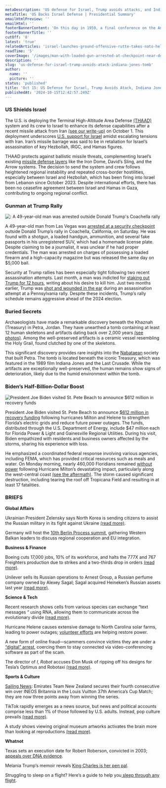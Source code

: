 ```yaml
---
metaDescription: 'US defense for Israel, Trump avoids attacks, and Indiana Jones tomb discoveries.'
metaTitle: 'US Backs Israel Defense | Presidential Summary'
emailHtmlPreview: ''
emailHtml: ''
footerBannerContent: 'On this day in 1959, a final conference on the Antarctic Treaty convened in Washington, D.C., leading to the treaty''s signing by 12 countries.'
footerBannerTitle: ''
cutOff: '8'
latest: 'true'
relatedArticles: 'israel-launches-ground-offensive-rutte-takes-nato-helm-iran-escalates'
readTime: '5'
coverImage: '/images/man-with-loaded-gun-arrested-at-checkpoint-near-donald-trump-s-weekend-rally-in-southern-california-A0Nj.webp'
description: ''
slug: 'us-defense-for-israel-trump-avoids-atack-indiana-jones-tomb'
author:
  name: ''
  picture: ''
status: 'published'
title: 'Oct 15: US Defense for Israel, Trump Avoids Atack, Indiana Jones Tomb'
publishedAt: '2024-10-15T12:42:57.249Z'
---
```


### US Shields Israel

The U.S. is deploying the Terminal High-Altitude Area Defense [(THAAD) ](https://crsreports.congress.gov/product/pdf/IF/IF12645/2)system and its crew to Israel to enhance its defense capabilities after a recent missile attack from Iran [(see our write-up)](https://www.geopolitics.world/archives/israel-launches-ground-offensive-rutte-takes-nato-helm-iran-escalates) on October 1. This deployment underscores [U.S. support for Israel](https://www.bbc.com/news/articles/c39le0dp4p7o) amidst escalating tensions with Iran. Iran’s missile barrage was said to be in retaliation for Israel’s assassination of key Hezbollah, IRGC, and Hamas figures.

THAAD protects against ballistic missile threats, complementing Israel’s existing [missile defense layers](https://www.bbc.com/news/world-middle-east-20385306) like the Iron Dome, David’s Sling, and the Arrow systems. The decision to send the system and crew follows heightened regional instability and repeated cross-border hostilities, especially between Israel and Hezbollah, which has been firing into Israel from Lebanon since October 2023. Despite international efforts, there has been no ceasefire agreement between Israel and Hamas in Gaza, contributing to ongoing regional conflict.

### Gunman at Trump Rally

![: A 49-year-old man was arrested outside Donald Trump's Coachella rally](/images/man-with-loaded-gun-arrested-at-checkpoint-near-donald-trump-s-weekend-rally-in-southern-california-c3Mz.webp)

A 49-year-old man from Las Vegas was [arrested at a security checkpoint](https://apnews.com/article/trump-rally-arrest-coachella-california-282a384e3fae256352c685174a3a74f4) outside Donald Trump’s rally in Coachella, California, on Saturday. He was found with a shotgun, a loaded handgun, ammunition, and several fake passports in his unregistered SUV, which had a homemade license plate. Despite claiming to be a journalist, it was unclear if he had proper credentials. The man was arrested on charges of possessing a loaded firearm and a high-capacity magazine but was released the same day on $5,000 bail.

Security at Trump rallies has been especially tight following two recent assassination attempts. Last month, a man was indicted for [staking out Trump for 12 hours](https://apnews.com/article/trump-assassination-attempt-florida-fbi-justice-department-1295144a65f46059ce39b4ccd7288fbc), writing about his desire to kill him. Just two months earlier, Trump was [shot and wounded in the ear](https://apnews.com/article/trump-vp-vance-rubio-7c7ba6b99b5f38d2d840ed95b2fdc3e5) during an assassination attempt at a Pennsylvania rally. Despite these incidents, Trump’s rally schedule remains aggressive ahead of the 2024 election.

### Buried Secrets

Archaeologists have made a remarkable discovery beneath the Khaznah (Treasury) in Petra, Jordan. They have unearthed a tomb containing at least 12 human skeletons and artifacts dating back over 2,000 years [(see photos)](https://nypost.com/2024/10/14/science/hugely-rare-discovery-at-indiana-jones-filming-site-2000-year-old-tomb-with-12-skeletons-and-holy-grail-chalice/?utm_source=chatgpt.com). Among the well-preserved artifacts is a ceramic vessel resembling the Holy Grail, found clutched by one of the skeletons.

This significant discovery provides rare insights into the [Nabataean](https://www.worldhistory.org/Kingdom_of_Nabatea/) society that built Petra. The tomb is located beneath the iconic Treasury, which was featured in the 1989 film Indiana Jones and the Last Crusade. While the artifacts are exceptionally well-preserved, the human remains show signs of deterioration, likely due to the humid environment within the tomb.

### Biden’s Half-Billion-Dollar Boost

![President Joe Biden visited St. Pete Beach to announce $612 million in recovery funds](/images/biden-pledges-half-a-billion-to-floridians-with-no-power-U5OT.webp)

President Joe Biden visited St. Pete Beach to announce [$612 million in recovery funding](https://www.cbsnews.com/miami/news/biden-expected-to-announce-more-than-600-million-in-milton-recovery-support-sunday-in-tampa/) following hurricanes Milton and Helene to strengthen Florida’s electric grids and reduce future power outages. The funds, distributed through the U.S. Department of Energy, include $47 million each for Florida Power & Light and Gainesville Regional Utilities. During his visit, Biden empathized with residents and business owners affected by the storms, sharing his experience with loss.

He emphasized a coordinated federal response involving various agencies, including FEMA, which has provided critical resources such as meals and water. On Monday morning, nearly 460,000 Floridians remained [without power](https://www.usatoday.com/story/news/nation/2024/10/14/florida-power-outage-map-milton/75668580007/) following Hurricane Milton’s devastating impact, particularly along the west-central coast [(see the aftermath)](https://www.nbcnews.com/weather/hurricanes/live-blog/hurricane-milton-aftermath-live-updates-rcna174988). The storm caused significant destruction, including tearing the roof off Tropicana Field and resulting in at least 17 fatalities.

### BRIEFS

**Global Affairs**

Ukrainian President Zelensky says North Korea is sending citizens to assist the Russian military in its fight against Ukraine [(read more)](https://edition.cnn.com/2024/10/14/europe/north-korea-russia-ukraine-military-zelensky-intl/index.html).

Germany will host the [10th Berlin Process summit](https://www.dw.com/en/germany-to-host-balkan-leaders-at-10th-berlin-process-summit/a-70484605), gathering Western Balkan leaders to discuss regional cooperation and EU integration.

**Business & Finance**

Boeing cuts 17,000 jobs, 10% of its workforce, and halts the 777X and 767 Freighters production due to strikes and a two-thirds drop in orders [(read more)](https://edition.cnn.com/2024/08/13/business/boeing-airbus-july-sales/index.html#:~:text=Subtracting%20canceled%20orders%2C%20Boeing%20had,reported%20so%20far%20this%20year.).

Unilever sells its Russian operations to Arnest Group, a Russian perfume company owned by Alexey Sagal; Sagal acquired Heineken’s Russian assets last year [(read more)](https://www.theguardian.com/business/2024/oct/10/unilever-sells-russian-business-after-pressure-from-campaigners).

**Science & Tech**

Recent research shows cells from various species can exchange “text messages “ using RNA, allowing them to communicate across the evolutionary divide [(read more)](https://www.wired.com/story/cells-across-the-tree-of-life-exchange-text-messages-using-rna/#:~:text=7%3A00%20AM-,Cells%20From%20Different%20Species%20Can%20Exchange%20%27Text%20Messages%27%20Using%20RNA,organisms%20widely%20separated%20by%20evolution.).

Hurricane Helene causes extensive damage to North Carolina solar farms, leading to power outages; [volunteer efforts](https://apnews.com/article/hurricane-helene-solar-power-north-carolina-095b6ff5f1290ac7439f12b555f9845d) are helping restore power.

A new form of online fraud—scammers convince victims they are under a [“digital” arrest](https://www.aljazeera.com/news/2024/10/11/what-are-digital-arrests-the-newest-deepfake-tool-used-by-cybercriminals#:~:text=Digital%20arrest%20is%20a%20new,scammer%20through%20video%2Dconferencing%20software.), coercing them to stay connected via video-conferencing software as part of the scam.

The director of *I, Robot* accuses Elon Musk of ripping off his designs for Tesla’s Optimus and Robotaxi [(read more)](https://www.bbc.com/news/articles/ced04q39w33o).

**Sports & Culture**

[Sailing News](https://www.americascup.com/news/3735_TENSE-AND-TIGHT-RACING-AS-EMIRATES-TEAM-NEW-ZEALAND-TAKE-FOURTH-WIN-IN-LOUIS-VUITTON-37th-AMERICAS-CUP-MATCH): Emirates Team New Zealand secures their fourth consecutive win over INEOS Britannia in the Louis Vuitton 37th America’s Cup Match; they are now three points away from winning the series.

TikTok rapidly emerges as a news source, but news and political accounts comprise less than 1% of those followed by U.S. adults. Instead, pop culture prevails [(read more)](https://techcrunch.com/2024/10/08/on-tiktok-pop-culture-prevails-over-news-and-politics/).

A study shows viewing original museum artworks activates the brain more than looking at reproductions [(read more)](https://www.theguardian.com/science/2024/oct/03/real-art-in-museums-stimulates-brain-much-more-than-reprints-study-finds).

**Whatnot**

Texas sets an execution date for Robert Roberson, convicted in 2003; [appeals over DNA evidence](https://time.com/7086477/robert-roberson-execution-date-texas-appeals/).

Melania Trump’s memoir reveals [King Charles is her pen pal](https://people.com/melania-trump-says-king-charles-pen-pal-new-memoir-reports-8725047).

Struggling to sleep on a flight? Here’s a guide to help you[ sleep through any flight](https://www.thrillist.com/travel/nation/how-to-sleep-on-a-plane).